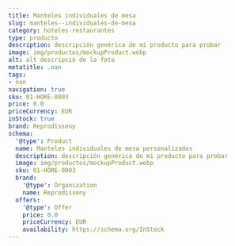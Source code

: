 ```yaml
---
title: Manteles individuales de mesa
slug: manteles--individuales-de-mesa
category: hoteles-restaurantes
type: producto
description: descripción genérica de mi producto para probar
image: img/productos/mockupProduct.webp
alt: alt descripció de la foto
metatitle: .nan
tags:
- nan
navigation: true
sku: 01-HORE-0003
price: 0.0
priceCurrency: EUR
inStock: true
brand: Reprodisseny
schema:
  '@type': Product
  name: Manteles individuales de mesa personalizados
  description: descripción genérica de mi producto para probar
  image: img/productos/mockupProduct.webp
  sku: 01-HORE-0003
  brand:
    '@type': Organization
    name: Reprodisseny
  offers:
    '@type': Offer
    price: 0.0
    priceCurrency: EUR
    availability: https://schema.org/InStock
---
```

